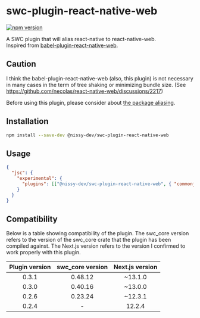 # swc-plugin-react-native-web

[![npm version](https://badge.fury.io/js/@nissy-dev%2Fswc-plugin-react-native-web.svg)](https://badge.fury.io/js/@nissy-dev%2Fswc-plugin-react-native-web)

A SWC plugin that will alias react-native to react-native-web.  
Inspired from [babel-plugin-react-native-web](https://github.com/necolas/react-native-web/tree/master/packages/babel-plugin-react-native-web).


## Caution

I think the babel-plugin-react-native-web (also, this plugin) is not necessary in many cases in the term of tree shaking or minimizing bundle size. (See https://github.com/necolas/react-native-web/discussions/2217)

Before using this plugin, please consider about [the package aliasing](https://necolas.github.io/react-native-web/docs/setup/#package-aliasing).

## Installation

```sh
npm install --save-dev @nissy-dev/swc-plugin-react-native-web
```

## Usage

```json
{
  "jsc": {
    "experimental": {
      "plugins": [["@nissy-dev/swc-plugin-react-native-web", { "commonjs": false }]]
    }
  }
}
```

## Compatibility

Below is a table showing compatibility of the plugin. 
The swc_core version refers to the version of the swc_core crate that the plugin has been compiled against.
The Next.js version refers to the version I confirmed to work properly with this plugin.

| Plugin version | swc_core version | Next.js version |
| :---: | :---: | :---: |
| 0.3.1 | 0.48.12 | ~13.1.0 |
| 0.3.0 | 0.40.16 | ~13.0.0 |
| 0.2.6 | 0.23.24 | ~12.3.1 |
| 0.2.4 | - | 12.2.4 |
